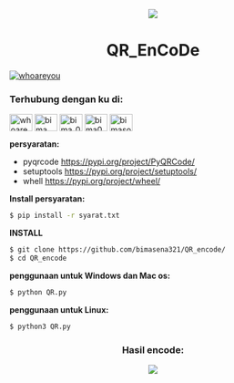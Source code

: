 <p align="center"><img src="https://images.tokopedia.net/img/cache/500-square/VqbcmM/2022/2/18/26c2bb44-bbb3-4996-a87c-e6f443192a6c.png"></p>
<h1 align="center">QR_EnCoDe</h1>
<p align="left"> <a href="https://twitter.com/whoareyou" target="blank"><img src="https://img.shields.io/twitter/follow/whoareyou?logo=twitter&style=for-the-badge" alt="whoareyou" /></a> </p>
<h3 align="left">Terhubung dengan ku di:</h3>
<p align="left">
<a href="https://twitter.com/whoareyou" target="blank"><img align="center" src="https://raw.githubusercontent.com/rahuldkjain/github-profile-readme-generator/master/src/images/icons/Social/twitter.svg" alt="whoareyou" height="30" width="40" /></a>
<a href="https://fb.com/bima sena wihartono putra" target="blank"><img align="center" src="https://raw.githubusercontent.com/rahuldkjain/github-profile-readme-generator/master/src/images/icons/Social/facebook.svg" alt="bima sena wihartono putra" height="30" width="40" /></a>
<a href="https://instagram.com/bima_020" target="blank"><img align="center" src="https://raw.githubusercontent.com/rahuldkjain/github-profile-readme-generator/master/src/images/icons/Social/instagram.svg" alt="bima_020" height="30" width="40" /></a>
<a href="https://www.youtube.com/c/bima020" target="blank"><img align="center" src="https://raw.githubusercontent.com/rahuldkjain/github-profile-readme-generator/master/src/images/icons/Social/youtube.svg" alt="bima020" height="30" width="40" /></a>
<a href="https://www.hackerrank.com/bimasopan13" target="blank"><img align="center" src="https://raw.githubusercontent.com/rahuldkjain/github-profile-readme-generator/master/src/images/icons/Social/hackerrank.svg" alt="bimasopan13" height="30" width="40" /></a>
</p>


**persyaratan:**
 * pyqrcode    https://pypi.org/project/PyQRCode/
 * setuptools  https://pypi.org/project/setuptools/
 * whell       https://pypi.org/project/wheel/
 
 
**Install persyaratan:**
```bash
$ pip install -r syarat.txt
```
**INSTALL**
```bash
$ git clone https://github.com/bimasena321/QR_encode/
$ cd QR_encode
```
**penggunaan untuk Windows dan Mac os:**
```bash
$ python QR.py
```
**penggunaan untuk Linux:**
```bash
$ python3 QR.py
```
<h3 align="center">Hasil encode:</h3>
<p align="center"><img src="https://lh3.googleusercontent.com/-J2tnmcC-XXg/YYyTQaYvNGI/AAAAAAAABII/_wV5Byc1x-gXvBvwBoxH1c0PNNMbq7r-ACLcBGAsYHQ/Mediaeducations.com.png"></p>










